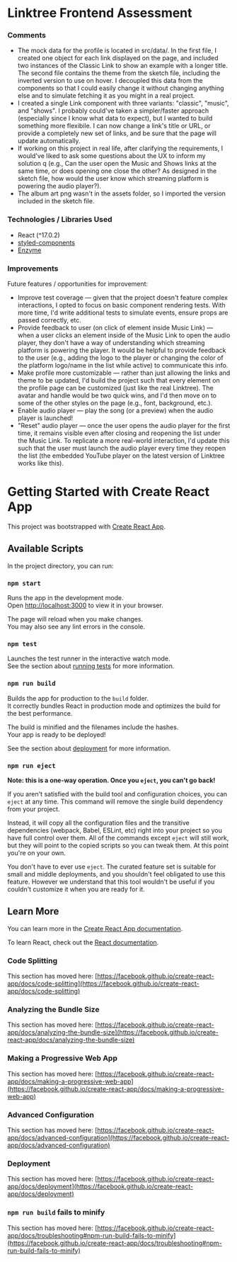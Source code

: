 # Linktree Frontend Assessment

### Comments

- The mock data for the profile is located in src/data/. In the first file, I created one object for each link displayed on the page, and included two instances of the Classic Link to show an example with a longer title. The second file contains the theme from the sketch file, including the inverted version to use on hover. I decoupled this data from the components so that I could easily change it without changing anything else and to simulate fetching it as you might in a real project. 
- I created a single Link component with three variants: "classic", "music", and "shows". I probably could've taken a simpler/faster approach (especially since I know what data to expect), but I wanted to build something more flexibile. I can now change a link's title or URL, or provide a completely new set of links, and be sure that the page will update automatically. 
- If working on this project in real life, after clarifying the requirements, I would've liked to ask some questions about the UX to inform my solution q (e.g., Can the user open the Music and Shows links at the same time, or does opening one close the other? As designed in the sketch file, how would the user know which streaming platform is powering the audio player?). 
- The album art png wasn't in the assets folder, so I imported the version included in the sketch file. 

### Technologies / Libraries Used

- React (^17.0.2)
- [styled-components](https://styled-components.com/)
- [Enzyme](https://enzymejs.github.io/enzyme/)

### Improvements

Future features / opportunities for improvement:

- Improve test coverage — given that the project doesn't feature complex interactions, I opted to focus on basic component rendering tests. With more time, I'd write additional tests to simulate events, ensure props are passed correctly, etc.
- Provide feedback to user (on click of element inside Music Link) — when a user clicks an element inside of the Music Link to open the audio player, they don't have a way of understanding which streaming platform is powering the player. It would be helpful to provide feedback to the user (e.g., adding the logo to the player or changing the color of the platform logo/name in the list while active) to communicate this info.
- Make profile more customizable — rather than just allowing the links and theme to be updated, I'd build the project such that every element on the profile page can be customized (just like the real Linktree). The avatar and handle would be two quick wins, and I'd then move on to some of the other styles on the page (e.g., font, background, etc.).
- Enable audio player — play the song (or a preview) when the audio player is launched!
- "Reset" audio player — once the user opens the audio player for the first time, it remains visible even after closing and reopening the list under the Music Link. To replicate a more real-world interaction, I'd update this such that the user must launch the audio player every time they reopen the list (the embedded YouTube player on the latest version of Linktree works like this).

# Getting Started with Create React App

This project was bootstrapped with [Create React App](https://github.com/facebook/create-react-app).

## Available Scripts

In the project directory, you can run:

### `npm start`

Runs the app in the development mode.\
Open [http://localhost:3000](http://localhost:3000) to view it in your browser.

The page will reload when you make changes.\
You may also see any lint errors in the console.

### `npm test`

Launches the test runner in the interactive watch mode.\
See the section about [running tests](https://facebook.github.io/create-react-app/docs/running-tests) for more information.

### `npm run build`

Builds the app for production to the `build` folder.\
It correctly bundles React in production mode and optimizes the build for the best performance.

The build is minified and the filenames include the hashes.\
Your app is ready to be deployed!

See the section about [deployment](https://facebook.github.io/create-react-app/docs/deployment) for more information.

### `npm run eject`

**Note: this is a one-way operation. Once you `eject`, you can't go back!**

If you aren't satisfied with the build tool and configuration choices, you can `eject` at any time. This command will remove the single build dependency from your project.

Instead, it will copy all the configuration files and the transitive dependencies (webpack, Babel, ESLint, etc) right into your project so you have full control over them. All of the commands except `eject` will still work, but they will point to the copied scripts so you can tweak them. At this point you're on your own.

You don't have to ever use `eject`. The curated feature set is suitable for small and middle deployments, and you shouldn't feel obligated to use this feature. However we understand that this tool wouldn't be useful if you couldn't customize it when you are ready for it.

## Learn More

You can learn more in the [Create React App documentation](https://facebook.github.io/create-react-app/docs/getting-started).

To learn React, check out the [React documentation](https://reactjs.org/).

### Code Splitting

This section has moved here: [https://facebook.github.io/create-react-app/docs/code-splitting](https://facebook.github.io/create-react-app/docs/code-splitting)

### Analyzing the Bundle Size

This section has moved here: [https://facebook.github.io/create-react-app/docs/analyzing-the-bundle-size](https://facebook.github.io/create-react-app/docs/analyzing-the-bundle-size)

### Making a Progressive Web App

This section has moved here: [https://facebook.github.io/create-react-app/docs/making-a-progressive-web-app](https://facebook.github.io/create-react-app/docs/making-a-progressive-web-app)

### Advanced Configuration

This section has moved here: [https://facebook.github.io/create-react-app/docs/advanced-configuration](https://facebook.github.io/create-react-app/docs/advanced-configuration)

### Deployment

This section has moved here: [https://facebook.github.io/create-react-app/docs/deployment](https://facebook.github.io/create-react-app/docs/deployment)

### `npm run build` fails to minify

This section has moved here: [https://facebook.github.io/create-react-app/docs/troubleshooting#npm-run-build-fails-to-minify](https://facebook.github.io/create-react-app/docs/troubleshooting#npm-run-build-fails-to-minify)
